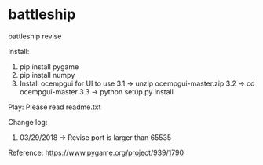 # battleship
battleship revise

Install:
1. pip install pygame
2. pip install numpy
3. Install ocempgui for UI to use
3.1 -> unzip ocempgui-master.zip
3.2 -> cd ocempgui-master
3.3 -> python setup.py install

Play:
Please read readme.txt

Change log:
1. 03/29/2018 -> Revise port is larger than 65535

Reference:
https://www.pygame.org/project/939/1790
